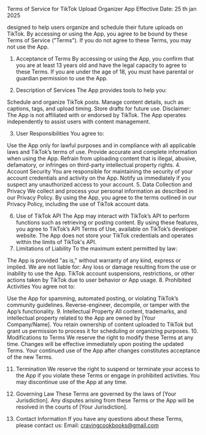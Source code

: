 Terms of Service for TikTok Upload Organizer App
Effective Date: 25 th jan 2025

 designed to help users organize and schedule their future uploads on TikTok. By accessing or using the App, you agree to be bound by these Terms of Service ("Terms"). If you do not agree to these Terms, you may not use the App.

1. Acceptance of Terms
By accessing or using the App, you confirm that you are at least 13 years old and have the legal capacity to agree to these Terms. If you are under the age of 18, you must have parental or guardian permission to use the App.

2. Description of Services
The App provides tools to help you:

Schedule and organize TikTok posts.
Manage content details, such as captions, tags, and upload timing.
Store drafts for future use.
Disclaimer: The App is not affiliated with or endorsed by TikTok. The App operates independently to assist users with content management.

3. User Responsibilities
You agree to:

Use the App only for lawful purposes and in compliance with all applicable laws and TikTok’s terms of use.
Provide accurate and complete information when using the App.
Refrain from uploading content that is illegal, abusive, defamatory, or infringes on third-party intellectual property rights.
4. Account Security
You are responsible for maintaining the security of your account credentials and activity on the App.
Notify us immediately if you suspect any unauthorized access to your account.
5. Data Collection and Privacy
We collect and process your personal information as described in our Privacy Policy. By using the App, you agree to the terms outlined in our Privacy Policy, including the use of TikTok account data.

6. Use of TikTok API
The App may interact with TikTok’s API to perform functions such as retrieving or posting content.
By using these features, you agree to TikTok’s API Terms of Use, available on TikTok’s developer website.
The App does not store your TikTok credentials and operates within the limits of TikTok's API.
7. Limitations of Liability
To the maximum extent permitted by law:

The App is provided "as is," without warranty of any kind, express or implied.
We are not liable for:
Any loss or damage resulting from the use or inability to use the App.
TikTok account suspensions, restrictions, or other actions taken by TikTok due to user behavior or App usage.
8. Prohibited Activities
You agree not to:

Use the App for spamming, automated posting, or violating TikTok’s community guidelines.
Reverse-engineer, decompile, or tamper with the App’s functionality.
9. Intellectual Property
All content, trademarks, and intellectual property related to the App are owned by [Your Company/Name].
You retain ownership of content uploaded to TikTok but grant us permission to process it for scheduling or organizing purposes.
10. Modifications to Terms
We reserve the right to modify these Terms at any time. Changes will be effective immediately upon posting the updated Terms. Your continued use of the App after changes constitutes acceptance of the new Terms.

11. Termination
We reserve the right to suspend or terminate your access to the App if you violate these Terms or engage in prohibited activities. You may discontinue use of the App at any time.

12. Governing Law
These Terms are governed by the laws of [Your Jurisdiction]. Any disputes arising from these Terms or the App will be resolved in the courts of [Your Jurisdiction].

13. Contact Information
If you have any questions about these Terms, please contact us:
Email: cravingcookbooks@gmail.com


